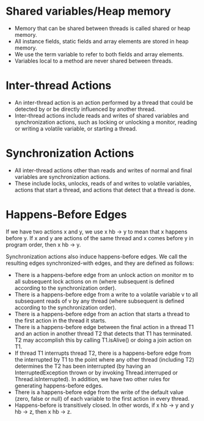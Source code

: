 # Shared variables/Heap memory
- Memory that can be shared between threads is called shared or heap memory.
- All instance fields, static fields and array elements are stored in heap memory. 
- We use the term variable to refer to both fields and array elements. 
- Variables local to a method are never shared between threads.

# Inter-thread Actions
- An inter-thread action is an action performed by a thread that could be detected by or be directly influenced by another thread. 
- Inter-thread actions include reads and writes of shared variables and synchronization actions, such as locking or unlocking a monitor, reading or writing a volatile variable, or starting a thread.

# Synchronization Actions
- All inter-thread actions other than reads and writes of normal and final variables are synchronization actions. 
- These include locks, unlocks, reads of and writes to volatile variables, actions that start a thread, and actions that detect that a thread is done.

# Happens-Before Edges
If we have two actions x and y, we use x hb → y to mean that x happens before y. If x and y are actions of the same thread and x comes before y in program order, then x hb → y. 

Synchronization actions also induce happens-before edges. We call the resulting edges synchronized-with edges, and they are defined as follows:
- There is a happens-before edge from an unlock action on monitor m to all subsequent lock actions on m (where subsequent is defined according to the synchronization order). 
- There is a happens-before edge from a write to a volatile variable v to all subsequent reads of v by any thread (where subsequent is defined according to the synchronization order). 
- There is a happens-before edge from an action that starts a thread to the first action in the thread it starts. 
- There is a happens-before edge between the final action in a thread T1 and an action in another thread T2 that detects that T1 has terminated. T2 may accomplish this by calling T1.isAlive() or doing a join action on T1. 
- If thread T1 interrupts thread T2, there is a happens-before edge from the interrupted by T1 to the point where any other thread (including T2) determines the T2 has been interrupted (by having an InterruptedException thrown or by invoking Thread.interruped or Thread.isInterrupted). 
In addition, we have two other rules for generating happens-before edges. 
- There is a happens-before edge from the write of the default value (zero, false or null) of each variable to the first action in every thread. 
- Happens-before is transitively closed. In other words, if x hb → y and y hb → z, then x hb → z.

